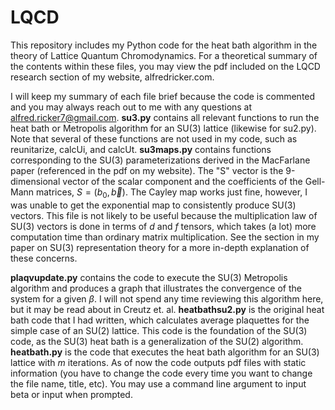 # LQCD
This repository includes my Python code for the heat bath algorithm in the theory of Lattice Quantum Chromodynamics. 
For a theoretical summary of the contents within these files, you may view the pdf included on the LQCD research section of my website, alfredricker.com.

I will keep my summary of each file brief because the code is commented and you may always reach out to me with any questions at alfred.ricker7@gmail.com.
**su3.py** contains all relevant functions to run the heat bath or Metropolis algorithm for an SU(3) lattice (likewise for su2.py). Note that several of these functions are not used in my code, such as reunitarize, calcUi, and calcUt. 
**su3maps.py** contains functions corresponding to the SU(3) parameterizations derived in the MacFarlane paper (referenced in the pdf on my website). The "S" vector is the 9-dimensional vector of the scalar component and the coefficients of the Gell-Mann matrices, $S = (b_0,\vec{b})$. The Cayley map works just fine, however, I was unable to get the exponential map to consistently produce SU(3) vectors. This file is not likely to be useful because the multiplication law of SU(3) vectors is done in terms of $d$ and $f$ tensors, which takes (a lot) more computation time than ordinary matrix multiplication. See the section in my paper on SU(3) representation theory for a more in-depth explanation of these concerns.

**plaqvupdate.py** contains the code to execute the SU(3) Metropolis algorithm and produces a graph that illustrates the convergence of the system for a given $\beta$. I will not spend any time reviewing this algorithm here, but it may be read about in Creutz et. al.
**heatbathsu2.py** is the original heat bath code that I had written, which calculates average plaquettes for the simple case of an SU(2) lattice. This code is the foundation of the SU(3) code, as the SU(3) heat bath is a generalization of the SU(2) algorithm.
**heatbath.py** is the code that executes the heat bath algorithm for an SU(3) lattice with $m$ iterations. As of now the code outputs pdf files with static information (you have to change the code every time you want to change the file name, title, etc). You may use a command line argument to input beta or input when prompted.
